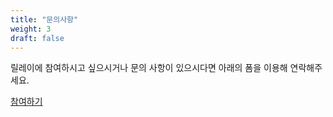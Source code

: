 ```yaml
---
title: "문의사항"
weight: 3
draft: false
---
```


릴레이에 참여하시고 싶으시거나 문의 사항이 있으시다면 아래의 폼을 이용해 연락해주세요.

[참여하기](https://forms.gle/BT9zBH8B3uUpzY1W6)
